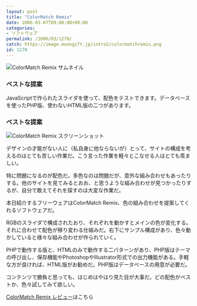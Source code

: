 ```yaml
---
layout: post
title: "ColorMatch Remix"
date: 2006-03-07T09:00:00+09:00
categories:
- ソフトウェア
permalink: /2006/03/1270/
catch: https://image.moongift.jp/intro2/colormatchremix.png
id: 1270
---
```

 ![ColorMatch Remix サムネイル](https://image.moongift.jp/intro2/colormatchremix.t.png "ColorMatch Remix サムネイル")
  

### ベストな提案
  
JavaScriptで作られたスライダを使って、配色をテストできます。データベースを使ったPHP版、使わないHTML版の二つがあります。  
<!--more-->  

### ベストな提案
  

![ColorMatch Remix スクリーンショット](https://image.moongift.jp/intro2/colormatchremix.png "ColorMatch Remix スクリーンショット")

  

デザインの才能がない人に（私自身に他ならないが）とって、サイトの構成を考えるのはとても苦しい作業だ。こう言った作業を軽々とこなせる人はとても羨ましい。

  

特に問題になるのが配色だ。多色なのは問題だが、意外な組み合わせもあったりする。他のサイトを見てみるとおお、と思うような組み合わせが見つかったりするが、自分で敢えてそれを探すのは大変な作業だ。

  

本日紹介するフリーウェアはColorMatch Remix、色の組み合わせを提案してくれるソフトウェアだ。

  

RGBのスライダで構成されたおり、それぞれを動かすとメインの色が変化する。それに合わせて配色が移り変わる仕組みだ。右下にサンプル構成があり、色々動かしていると様々な組み合わせが作られていく。

  

PHPで動作する版と、HTMLのみで動作する二パターンがあり、PHP版はテーマの呼び出し、保存機能やPhotoshopやIllustrator形式での出力機能がある。手軽な方が良ければ、HTML版がお勧めだ。PHP版はデータベースの用意が必要だ。

  

コンテンツで勝負と思っても、はじめはやはり見た目が大事だ。どの配色がベストか、色々試してみて欲しい。

  

[ColorMatch Remix レビュー](http://fw.moongift.jp/review/i-1280.html)はこちら

